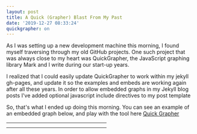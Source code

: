 ```yaml
---
layout: post
title: A Quick (Grapher) Blast From My Past
date: '2019-12-27 08:33:24'
quickgrapher: on
---
```



As I was setting up a new development machine this morning, I found myself traversing through my old GitHub projects. One such project that was always close to my heart was QuickGrapher, the JavaScript graphing library Mark and I write during our start-up years.

I realized that I could easily update QuickGrapher to work within my jekyll gh-pages, and update it so the examples and embeds are working again after all these years.  In order to allow embedded graphs in my Jekyll blog posts I've added optional javascript include directives to my post template

So, that's what I ended up doing this morning.  You can see an example of an embedded graph below, and play with the tool here [Quick Grapher](http://www.hunterdavis.com/quickgrapher/)


<table>
    <tr>
        <td><graph title="Our Mystery Point Graph" values="20,11;19,6;19,2;17,2;17,6;16,5;15,2;13,2;14,5;14,6;12,6;12,2;10,2;10,4;9,2;7,2;9,6;7,6;4,4;2,3;0,2;1,3;3,5;5,9;9,11;17,11;21,17;23,18;25,17;24,16;20,11;" label="Mystery Points" type="point" style="width:250px;float:left;" />  </td>
   </tr>
   <tr>
        <td> <graph title="Not A Mystery Anymore" values="20,11;19,6;19,2;17,2;17,6;16,5;15,2;13,2;14,5;14,6;12,6;12,2;10,2;10,4;9,2;7,2;9,6;7,6;4,4;2,3;0,2;1,3;3,5;5,9;9,11;17,11;21,17;23,18;25,17;24,16;20,11;" label="Point Connecting Lines" type="line" style="width:250px;float:left;align:right;" /> </td>
    </tr>
</table>

